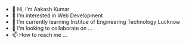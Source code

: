 - 👋 Hi, I’m Aakash Kumar
- 👀 I’m interested in Web Development
- 🌱 I’m currently learning Institue of Engineering Technology Lucknow
- 💞️ I’m looking to collaborate on ...
- 📫 How to reach me ...

<!---
Aakash-Kumar12/Aakash-Kumar12 is a ✨ special ✨ repository because its `README.md` (this file) appears on your GitHub profile.
You can click the Preview link to take a look at your changes.
--->
